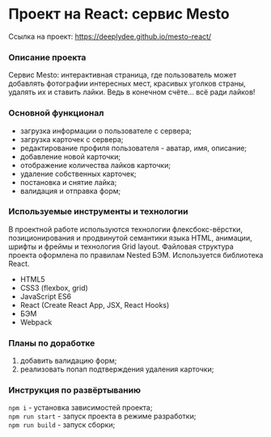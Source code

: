 # Проект на React: сервис Mesto

Ссылка на проект: https://deeplydee.github.io/mesto-react/

### Описание проекта

Сервис Mesto: интерактивная страница, где пользователь может добавлять фотографии интересных мест, красивых уголков страны, удалять их и ставить лайки. Ведь в конечном счёте... всё ради лайков!

### Основной функционал

- загрузка информации о пользователе с сервера;
- загрузка карточек с сервера;
- редактирование профиля пользователя - аватар, имя, описание;
- добавление новой карточки;
- отображение количества лайков карточки;
- удаление собственных карточек;
- постановка и снятие лайка;
- валидация и отправка форм;

### Используемые инструменты и технологии

В проектной работе используются технологии флексбокс-вёрстки, позиционирования и продвинутой семантики языка HTML, анимации, шрифты и фреймы и технология Grid layout. Файловая структура проекта оформлена по правилам Nested БЭМ. Используется библиотека React.

- HTML5
- CSS3 (flexbox, grid)
- JavaScript ES6
- React (Create React App, JSX, React Hooks)
- БЭМ
- Webpack

### Планы по доработке

1. добавить валидацию форм;
2. реализовать попап подтверждения удаления карточки;

### Инструкция по развёртыванию

`npm i` - установка зависимостей проекта;<br/>
`npm run start` - запуск проекта в режиме разработки;<br/>
`npm run build` - запуск сборки;
